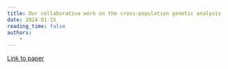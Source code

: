 ```yaml
---
title: Our collaborative work on the cross-population genetic analysis of education attainment is now published on Nature Human Behaviour
date: 2024-01-15
reading_time: false
authors:
    -
---
```

[Link to paper](https://www.nature.com/articles/s41562-023-01781-9)
<!--more-->
